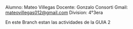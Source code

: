 Alumno: Mateo Villegas
Docente: Gonzalo Consorti
Gmail: mateovillegas012@gmail.com
Division: 4°3era


En este Branch estan las actividades de la GUIA 2
